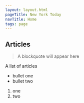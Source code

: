 ```yaml
---
layout: layout.html
pageTitle: New York Today
navTitle: Home
tags: page
---
```


## Articles

> A blockquote will appear here

A list of articles

- bullet one
- bullet two

1. one
1. two
